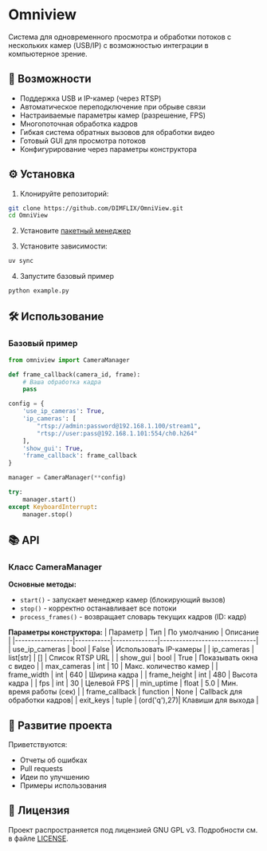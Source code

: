 # Omniview
Система для одновременного просмотра и обработки потоков с нескольких камер (USB/IP) с возможностью интеграции в компьютерное зрение.

## 🚀 Возможности
- Поддержка USB и IP-камер (через RTSP)
- Автоматическое переподключение при обрыве связи
- Настраиваемые параметры камер (разрешение, FPS)
- Многопоточная обработка кадров
- Гибкая система обратных вызовов для обработки видео
- Готовый GUI для просмотра потоков
- Конфигурирование через параметры конструктора

## ⚙️ Установка
1. Клонируйте репозиторий:
```bash
git clone https://github.com/DIMFLIX/OmniView.git
cd OmniView
```

2. Установите [пакетный менеджер](https://docs.astral.sh/uv/getting-started/installation/)

3. Установите зависимости:
```bash
uv sync
```

4. Запустите базовый пример
```bash
python example.py
```

## 🛠️ Использование
### Базовый пример
```python
from omniview import CameraManager

def frame_callback(camera_id, frame):
    # Ваша обработка кадра
    pass

config = {
    'use_ip_cameras': True,
    'ip_cameras': [
        "rtsp://admin:password@192.168.1.100/stream1",
        "rtsp://user:pass@192.168.1.101:554/ch0.h264"
    ],
    'show_gui': True,
    'frame_callback': frame_callback
}

manager = CameraManager(**config)

try:
    manager.start()
except KeyboardInterrupt:
    manager.stop()
```

## 📚 API
### Класс CameraManager
**Основные методы:**
- `start()` - запускает менеджер камер (блокирующий вызов)
- `stop()` - корректно останавливает все потоки
- `process_frames()` - возвращает словарь текущих кадров (ID: кадр)

**Параметры конструктора:**
| Параметр         | Тип       | По умолчанию | Описание                     |
|------------------|-----------|--------------|------------------------------|
| use_ip_cameras   | bool      | False        | Использовать IP-камеры       |
| ip_cameras       | list[str] | []           | Список RTSP URL              |
| show_gui         | bool      | True         | Показывать окна с видео      |
| max_cameras      | int       | 10           | Макс. количество камер       |
| frame_width      | int       | 640          | Ширина кадра                 |
| frame_height     | int       | 480          | Высота кадра                 |
| fps              | int       | 30           | Целевой FPS                  |
| min_uptime       | float     | 5.0          | Мин. время работы (сек)      |
| frame_callback   | function  | None         | Callback для обработки кадров|
| exit_keys        | tuple     | (ord('q'),27)| Клавиши для выхода           |

## 🤝 Развитие проекта
Приветствуются:
- Отчеты об ошибках
- Pull requests
- Идеи по улучшению
- Примеры использования

## 📄 Лицензия
Проект распространяется под лицензией GNU GPL v3.
Подробности см. в файле [LICENSE](LICENSE).
